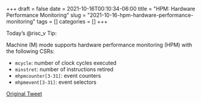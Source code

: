 +++ 
draft = false
date = 2021-10-16T00:10:34-06:00
title = "HPM: Hardware Performance Monitoring"
slug = "2021-10-16-hpm-hardware-performance-monitoring" 
tags = []
categories = []
+++

Today’s @risc_v Tip:

Machine (M) mode supports hardware performance monitoring (HPM) with the following CSRs:
- `mcycle`: number of clock cycles executed
- `minstret`: number of instructions retired
- `mhpmcounter[3-31]`: event counters
- `mhpmevent[3-31]`: event selectors

[Original Tweet](https://twitter.com/hasheddan/status/1449390907187400710?s=20)